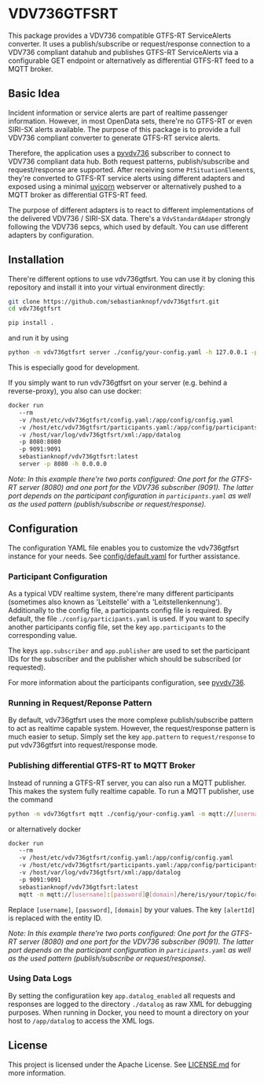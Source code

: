 # VDV736GTFSRT
This package provides a VDV736 compatible GTFS-RT ServiceAlerts converter. It uses a publish/subscribe or request/response connection to a VDV736 compliant datahub and publishes GTFS-RT ServiceAlerts via a configurable GET endpoint or alternatively as differential GTFS-RT feed to a MQTT broker.

## Basic Idea
Incident information or service alerts are part of realtime passenger information. However, in most OpenData sets, there're no GTFS-RT or even SIRI-SX alerts available. The purpose of this package is to provide a full VDV736 compliant converter to generate GTFS-RT service alerts.

Therefore, the application uses a [pyvdv736](https://github.com/sebastianknopf/pyvdv736) subscriber to connect to VDV736 compliant data hub. Both request patterns, publish/subscribe and request/response are supported. After receiving some `PtSituationElement`s, they're converted to GTFS-RT service alerts using different adapters and exposed using a minimal [uvicorn](https://github.com/encode/uvicorn) webserver or alternatively pushed to a MQTT broker as differential GTFS-RT feed.

The purpose of different adapters is to react to different implementations of the delivered VDV736 / SIRI-SX data. There's a `VdvStandardAdaper` strongly following the VDV736 sepcs, which used by default. You can use different adapters by configuration.

## Installation
There're different options to use vdv736gtfsrt. You can use it by cloning this repository and install it into your virtual environment directly:
```bash
git clone https://github.com/sebastianknopf/vdv736gtfsrt.git
cd vdv736gtfsrt

pip install .
```
and run it by using
```bash
python -m vdv736gtfsrt server ./config/your-config.yaml -h 127.0.0.1 -p 8080
```
This is especially good for development.

If you simply want to run vdv736gtfsrt on your server (e.g. behind a reverse-proxy), you also can use docker:

```bash
docker run 
   --rm
   -v /host/etc/vdv736gtfsrt/config.yaml:/app/config/config.yaml
   -v /host/etc/vdv736gtfsrt/participants.yaml:/app/config/participants.yaml
   -v /host/var/log/vdv736gtfsrt/xml:/app/datalog
   -p 8080:8080
   -p 9091:9091
   sebastianknopf/vdv736gtfsrt:latest
   server -p 8080 -h 0.0.0.0
```

_Note: In this example there're two ports configured: One port for the GTFS-RT server (8080) and one port for the VDV736 subscriber (9091). The latter port depends on
the participant configuration in `participants.yaml` as well as the used pattern (publish/subscribe or request/response)._

## Configuration
The configuration YAML file enables you to customize the vdv736gtfsrt instance for your needs. See [config/default.yaml](./config/default.yaml) for further assistance.

### Participant Configuration
As a typical VDV realtime system, there're many different participants (sometimes also known as 'Leitstelle' with a 'Leitstellenkennung'). Additionally to the config file, a participants config file is required. By default, the file `./config/participants.yaml` is used. If you want to specify another participants config file, set the key `app.participants` to the corresponding value.

The keys `app.subscriber` and `app.publisher` are used to set the participant IDs for the subscriber and the publisher which should be subscribed (or requested).

For more information about the participants configuration, see [pyvdv736](https://github.com/sebastianknopf/pyvdv736).

### Running in Request/Reponse Pattern
By default, vdv736gtfsrt uses the more complexe publish/subscribe pattern to act as realtime capable system. However, the request/response pattern is much easier to setup. Simply set the key `app.pattern` to `request/response` to put vdv736gtfsrt into request/response mode.

### Publishing differential GTFS-RT to MQTT Broker
Instead of running a GTFS-RT server, you can also run a MQTT publisher. This makes the system fully realtime capable. To run a MQTT publisher, use the command

```bash
python -m vdv736gtfsrt mqtt ./config/your-config.yaml -m mqtt://[username]:[password]@[domain]/here/is/your/topic/for/alert/[alertId]
```

or alternatively docker

```bash
docker run 
   --rm
   -v /host/etc/vdv736gtfsrt/config.yaml:/app/config/config.yaml
   -v /host/etc/vdv736gtfsrt/participants.yaml:/app/config/participants.yaml
   -v /host/var/log/vdv736gtfsrt/xml:/app/datalog
   -p 9091:9091
   sebastianknopf/vdv736gtfsrt:latest
   mqtt -m mqtt://[username]:[password]@[domain]/here/is/your/topic/for/alert/[alertId]
```

Replace `[username]`, `[password]`, `[domain]` by your values. The key `[alertId]` is replaced with the entity ID.

_Note: In this example there're two ports configured: One port for the GTFS-RT server (8080) and one port for the VDV736 subscriber (9091). The latter port depends on
the participant configuration in `participants.yaml` as well as the used pattern (publish/subscribe or request/response)._

### Using Data Logs
By setting the configuratiion key `app.datalog_enabled` all requests and responses are logged to the directory `./datalog` as raw XML for debugging purposes. When running in Docker, you need to mount a directory on your host to `/app/datalog` to access the XML logs.

## License
This project is licensed under the Apache License. See [LICENSE.md](LICENSE.md) for more information.